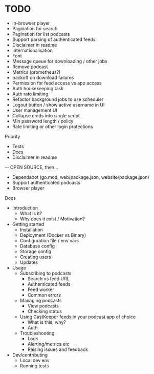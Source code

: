 # TODO

- in-browser player
- Pagination for search
- Pagination for list podcasts
- Support parsing of authenticated feeds
- Disclaimer in readme
- Internationalisation
- Font
- Message queue for downloading / other jobs
- Remove podcast
- Metrics (prometheus?)
- backoff on download failures
- Permission for feed access vs app access
- Auth housekeeping task
- Auth rate limiting
- Refactor background jobs to use scheduler
- Logout button / show active username in UI
- User management UI
- Collapse cmds into single script
- Min password length / policy
- Rate limiting or other login protections

Priority

- Tests
- Docs
- Disclaimer in readme

-- OPEN SOURCE, then...

- Dependabot (go.mod, web/package.json, website/package.json)
- Support authenticated podcasts
- Browser player

Docs

- Introduction
  - What is it?
  - Why does it exist / Motivation?
- Getting started
  - Installation
  - Deployment (Docker vs Binary)
  - Configuration file / env vars
  - Database config
  - Storage config
  - Creating users
  - Updates
- Usage
  - Subscribing to podcasts
    - Search vs feed URL
    - Authenticated feeds
    - Feed worker
    - Common errors
  - Managing podcasts
    - View podcasts
    - Checking status
  - Using CastKeeper feeds in your podcast app of choice
    - What is this, why?
    - Auth
  - Troubleshooting
    - Logs
    - Alerting/metrics etc
    - Raising issues and feedback
- Dev/contributing
  - Local dev env
  - Running tests
